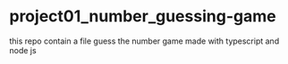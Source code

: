 # project01_number_guessing-game
this repo contain a file guess the number game made with typescript and node js
